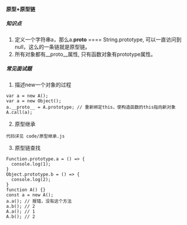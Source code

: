 #### 原型+原型链
##### 知识点
1. 定义一个字符串a，那么a.__proto__ ==== String.prototype, 可以一直访问到null，这么的一条链就是原型链。
2. 所有对象都有__proto__属性, 只有函数对象有prototype属性。


##### 常见面试题
1. 描述new一个对象的过程
```
var a = new A();
var a = new Object();
a.__proto__ = A.prototype; // 重新绑定this，使构造函数的this指向新对象
A.call(a);
```

2. 原型继承
```
代码详见 code/原型继承.js
```

3. 原型链查找
```
Function.prototype.a = () => {
  console.log(1);
}
Object.prototype.b = () => {
  console.log(2);
}
function A() {}
const a = new A();
a.a(); // 报错，没有这个方法
a.b(); // 2
A.a(); // 1
A.b(); // 2
```
